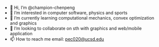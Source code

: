 - 👋 Hi, I’m @champion-chenpeng
- 👀 I’m interested in computer software, physics and sports
- 🌱 I’m currently learning computational mechanics, convex optimization and graphics 
- 💞️ I’m looking to collaborate on sth with graphics and web/mobile application
- 📫 How to reach me email: pec020@ucsd.edu

<!---
champion-chenpeng/champion-chenpeng is a ✨ special ✨ repository because its `README.md` (this file) appears on your GitHub profile.
You can click the Preview link to take a look at your changes.
--->
